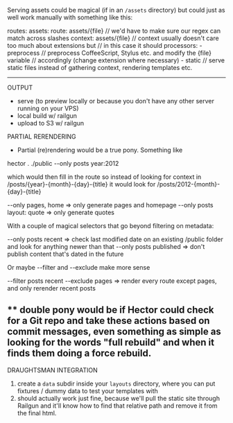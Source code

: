 Serving assets could be magical (if in an `/assets` directory) but could just as well work manually with something like this:

routes:
    assets:
        route:   assets/{file}  // we'd have to make sure our regex can match across slashes
        context: assets/{file}  // context usually doesn't care too much about extensions but
                                // in this case it should
        processors:
            - preprocess    // preprocess CoffeeScript, Stylus etc. and modify the {file} variable
                            // accordingly (change extension where necessary)
            - static        // serve static files instead of gathering context, rendering templates etc.

----------

OUTPUT

- serve (to preview locally or because you don't have any other server running on your VPS)
- local build w/ railgun
- upload to S3 w/ railgun

PARTIAL RERENDERING

- Partial (re)rendering would be a true pony. Something like

hector . ./public --only posts year:2012

which would then fill in the route so instead of looking for context in 
/posts/{year}-{month}-{day}-{title} it would look for
/posts/2012-{month}-{day}-{title}

--only pages, home                     => only generate pages and homepage
--only posts layout: quote             => only generate quotes

With a couple of magical selectors that go beyond filtering on metadata:

--only posts recent                    => check last modified date on an existing /public
                                          folder and look for anything newer than that
--only posts published                 => don't publish content that's dated in the future

Or maybe --filter and --exclude make more sense

--filter posts recent --exclude pages     => render every route except pages, and only rerender recent posts


** double pony would be if Hector could check for a Git repo and take these actions based
   on commit messages, even something as simple as looking for the words "full rebuild"
   and when it finds them doing a force rebuild.
----------

DRAUGHTSMAN INTEGRATION

1. create a `data` subdir inside your `layouts` directory, where you can put fixtures / dummy data to test your templates with
2. <link rel="stylesheet" src="../assets/stylesheet.css" /> should actually work just fine, because we'll pull the static site through Railgun and it'll know how to find that relative path and remove it from the final html.